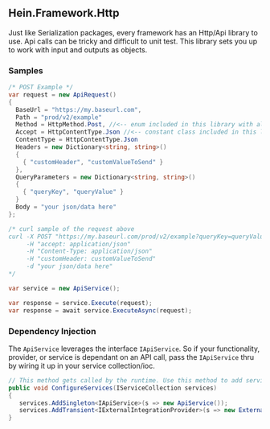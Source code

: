 ## Hein.Framework.Http
Just like Serialization packages, every framework has an Http/Api library to use.  Api calls can be tricky and difficult to unit test.  This library sets you up to work with input and outputs as objects.

### Samples
```csharp
/* POST Example */
var request = new ApiRequest()
{
  BaseUrl = "https://my.baseurl.com",
  Path = "prod/v2/example"
  Method = HttpMethod.Post, //<-- enum included in this library with all methods
  Accept = HttpContentType.Json //<-- constant class included in this library with regularly used mime types
  ContentType = HttpContentType.Json
  Headers = new Dictionary<string, string>()
  {
    { "customHeader", "customValueToSend" }
  },
  QueryParameters = new Dictionary<string, string>()
  {
    { "queryKey", "queryValue" }
  }
  Body = "your json/data here"
};

/* curl sample of the request above
curl -X POST "https://my.baseurl.com/prod/v2/example?queryKey=queryValue" 
     -H "accept: application/json" 
     -H "Content-Type: application/json"
     -H "customHeader: customValueToSend"
     -d "your json/data here"
*/

var service = new ApiService();

var response = service.Execute(request);
var response = await service.ExecuteAsync(request);
```

### Dependency Injection
The `ApiService` leverages the interface `IApiService`.  So if your functionality, provider, or service is dependant on an API call, pass the `IApiService` thru by wiring it up in your service collection/ioc.

```csharp
// This method gets called by the runtime. Use this method to add services to the container.
public void ConfigureServices(IServiceCollection services)
{
   services.AddSingleton<IApiService>(s => new ApiService());
   services.AddTransient<IExternalIntegrationProvider>(s => new ExternalIntegrationProvider(new ApiService()));
}
```
